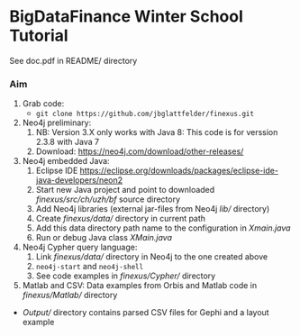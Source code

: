 # BigDataFinance Winter School Tutorial

See doc.pdf in README/ directory

### Aim

1. Grab code:
    * ```git clone https://github.com/jbglattfelder/finexus.git```
2. Neo4j preliminary:
    1. NB: Version 3.X only works with Java 8: This code is for verssion 2.3.8 with Java 7
    2. Download: https://neo4j.com/download/other-releases/
3. Neo4j embedded Java:
    1. Eclipse IDE https://eclipse.org/downloads/packages/eclipse-ide-java-developers/neon2
    2. Start new Java project and point to downloaded *finexus/src/ch/uzh/bf* source directory 
    3. Add Neo4j libraries (external jar-files from Neo4j *lib/* directory)
    4. Create *finexus/data/* directory in current path
    4. Add this data directory path name to the configuration in *Xmain.java*
    5. Run or debug Java class *XMain.java*
4. Neo4j Cypher query language:
    1. Link *finexus/data/* directory in Neo4j to the one created above
    2. ```neo4j-start``` and ```neo4j-shell```
    3. See code examples in *finexus/Cypher/* directory
5. Matlab and CSV: Data examples from Orbis and Matlab code in *finexus/Matlab/* directory
  * *Output/* directory contains parsed CSV files for Gephi and a layout example
